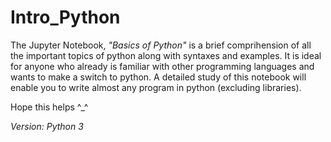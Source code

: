 # Intro_Python

The Jupyter Notebook, _"Basics of Python"_ is a brief comprihension of all the important topics of python along with syntaxes and examples. 
It is ideal for anyone who already is familiar with other programming languages and wants to make a switch to python. A detailed study of this notebook will enable you to write almost any program in python (excluding libraries).

Hope this helps ^_^

_Version: Python 3_


